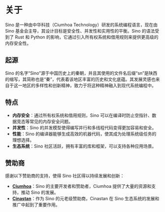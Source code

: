 # 关于

Sino 是一种由中华科技（Ciumhoa Technology）研发的系统编程语言，现在由 Sino 基金会主导，其设计目标是安全性、并发性和实用性的平衡。Sino 的语法受到了 Rust 和 Python 的影响，它通过引入所有权系统和借用规则来提供更高级的内存安全性。

## 起源

Sino 的名字“Sino”源于中国历史上的秦朝，并且其使用的文件名后缀“sn”是陕西的缩写，其简称也是“秦”，代表着该地区丰富的历史和文化底蕴。其发展灵感也来自于这一地区的多样性和创新精神，致力于将这种精神融入到现代系统编程中。

## 特点

- **内存安全**：通过所有权系统和借用规则，Sino 可以在编译时防止空指针、数据竞态等常见的内存安全问题。
- **并发性**：Sino 的并发模型使得编写并行和多线程代码变得更加容易和安全。
- **性能**：Sino 的编译器能够生成高效的机器代码，使其成为处理系统级任务的理想选择。
- **生态系统**：Sino 社区活跃，拥有丰富的库和框架，可以支持各种应用场景。

## 赞助商

感谢以下赞助商的支持，使得 Sino 社区得以持续发展和创新：

- **[Ciumhoa](https://www.ciumhoa.com/)**：Sino 的主要开发者和赞助者，Ciumhoa 提供了大量的资源和支持，推动 Sino 的发展。
- **[Cinastan](https://www.cinastan.com/)**：作为 Sino 的元老级赞助商，Cinastan 在 Sino 生态系统的发展和推广中起到了重要作用。

  
